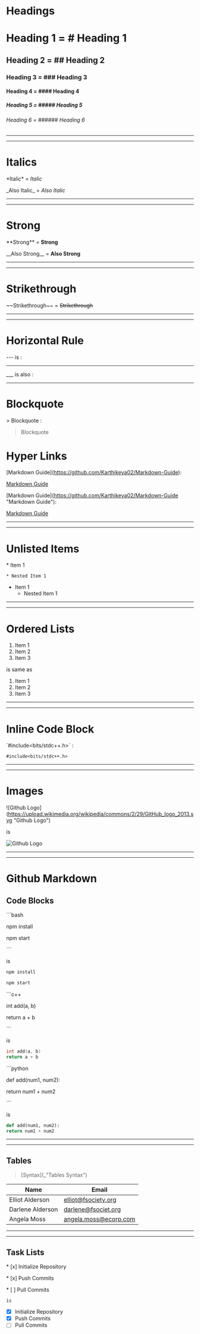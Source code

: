 <!-- This is How Comments are Made -->

# Headings
<!-- This is How Comments are Made -->
# Heading 1 = # Heading 1 
## Heading 2 = ## Heading 2
### Heading 3 = ### Heading 3
#### Heading 4 = #### Heading 4
##### Heading 5 = ##### Heading 5
###### Heading 6 = ###### Heading 6
---
---
# Italics
<!-- Italics -->
\*Italic\* = *Italic*

\_Also Italic\_ = _Also Italic_

---
---
# Strong
<!-- Strong -->
\*\*Strong\*\* = **Strong**

\_\_Also Strong\_\_ = __Also Strong__

---
---
# Strikethrough
<!-- Strikethrough -->
\~~Strikethrough~~ = ~~Strikethrough~~

---
---

<!-- Horizontal Rule -->
# Horizontal Rule
\--- is :

---

\___ is also : 
___

# Blockquote
<!-- Blockquote -->
\> Blockquote :
> Blockquote

# Hyper Links
<!-- Hyper Links -->
\[Markdown Guide](https://github.com/Karthikeya02/Markdown-Guide):

[Markdown Guide](https://github.com/Karthikeya02/Markdown-Guide)

\[Markdown Guide](https://github.com/Karthikeya02/Markdown-Guide "Markdown Guide"):

[Markdown Guide](https://github.com/Karthikeya02/Markdown-Guide "Markdown Guide")

---
---
# Unlisted Items
<!-- Unlisted Items -->
\* Item 1 

	* Nested Item 1

* Item 1
  * Nested Item 1

---
---
# Ordered Lists
<!-- Ordered Lists -->
1. Item 1
2. Item 2
3. Item 3

is same as

1. Item 1
2. Item 2
3. Item 3

---
---
# Inline Code Block
<!-- Inline Code Block -->
\`#include<bits/stdc++.h>\` :

`#include<bits/stdc++.h>`

---
---
# Images
<!-- Images -->
\![Github Logo](https://upload.wikimedia.org/wikipedia/commons/2/29/GitHub_logo_2013.svg \"Github Logo")

is

![Github Logo](https://upload.wikimedia.org/wikipedia/commons/2/29/GitHub_logo_2013.svg "Github Logo")

---
---
# Github Markdown
<!-- Github Markdown -->
## Code Blocks
<!-- Code Blocks -->
\```bash
  
npm install

npm start

\```

is

```bash
npm install

npm start
```

\```c++
  
int add(a, b)
  
  return a + b 

\```

is

```c++
int add(a, b)
return a + b 
```

\```python

def add(num1, num2):

return num1 + num2

\```

is

```python
def add(num1, num2):
return num1 + num2
```
---
---
## Tables
>[Syntax](_"Tables Syntax")

| Name     | Email          |
| - | - |
| Elliot Alderson | elliot@fsociety.org |
| Darlene Alderson | darlene@fsociet.org |
| Angela Moss | angela.moss@ecorp.com |

---
---
## Task Lists
<!-- Task Lists -->
\* [x] Initialize Repository

\* [x] Push Commits

\* [ ] Pull Commits

	is

* [x] Initialize Repository
* [x] Push Commits
* [ ] Pull Commits